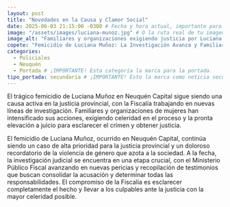 ```yaml
---
layout: post
title: "Novedades en la Causa y Clamor Social"
date: 2025-06-03 21:15:00 -0300 # Fecha y hora actual, importante para que sea la más reciente.
image: "/assets/images/luciana-munoz.jpg" # O la ruta real de tu imagen para esta noticia.
image_alt: "Familiares y organizaciones exigiendo justicia por Luciana Muñoz."
copete: "Femicidio de Luciana Muñoz: La Investigación Avanza y Familiares Exigen Celeridad Judicial en Neuquén"
categories:
  - Policiales
  - Neuquén
  - Portada # ¡IMPORTANTE! Esta categoría la marca para la portada.
tipo_portada: secundaria # ¡IMPORTANTE! Esto la marca como noticia secundaria de portada.
---
```


El trágico femicidio de Luciana Muñoz en Neuquén Capital sigue siendo una causa activa en la justicia provincial, con la Fiscalía trabajando en nuevas líneas de investigación. Familiares y organizaciones de mujeres han intensificado sus acciones, exigiendo celeridad en el proceso y la pronta elevación a juicio para esclarecer el crimen y obtener justicia.

El femicidio de Luciana Muñoz, ocurrido en Neuquén Capital, continúa siendo un caso de alta prioridad para la justicia provincial y un doloroso recordatorio de la violencia de género que azota a la sociedad. A la fecha, la investigación judicial se encuentra en una etapa crucial, con el Ministerio Público Fiscal avanzando en nuevas pericias y recopilación de testimonios que buscan consolidar la acusación y determinar todas las responsabilidades. El compromiso de la Fiscalía es esclarecer completamente el hecho y llevar a los culpables ante la justicia con la mayor celeridad posible.